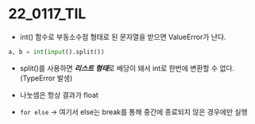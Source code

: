 # 22_0117_TIL

- int() 함수로 부동소수점 형태로 된 문자열을 받으면 ValueError가 난다.

``` python
a, b = int(input().split())
```

- split()를 사용하면 ***리스트 형태***로 배당이 돼서 int로 한번에 변환할 수 없다. (TypeError 발생)

- 나눗셈은 항상 결과가 float
- `for else` -> 여기서 else는 break를 통해 중간에 종료되지 않은 경우에만 실행
